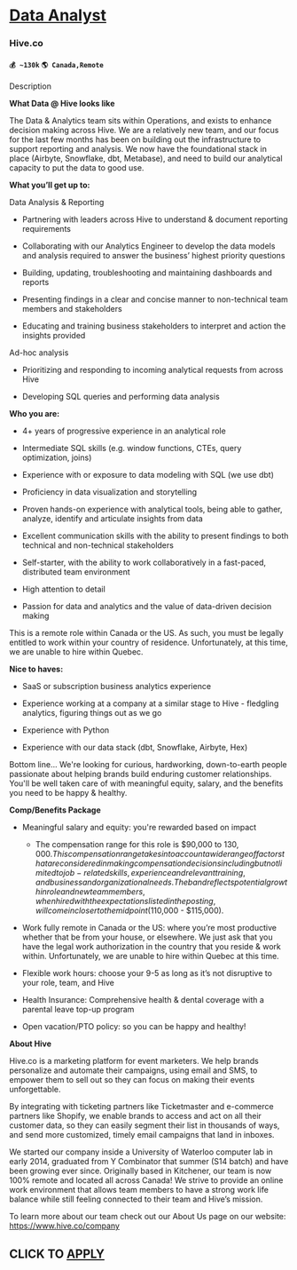 # [Data Analyst](https://www.remotewlb.com/apply/data-analyst-78468)  
### Hive.co  
#### `💰 ~130k` `🌎 Canada,Remote`  

Description

**What Data @ Hive looks like**

The Data & Analytics team sits within Operations, and exists to enhance decision making across Hive. We are a relatively new team, and our focus for the last few months has been on building out the infrastructure to support reporting and analysis. We now have the foundational stack in place (Airbyte, Snowflake, dbt, Metabase), and need to build our analytical capacity to put the data to good use.

 **What you’ll get up to:**

Data Analysis & Reporting

  * Partnering with leaders across Hive to understand & document reporting requirements

  * Collaborating with our Analytics Engineer to develop the data models and analysis required to answer the business’ highest priority questions

  * Building, updating, troubleshooting and maintaining dashboards and reports

  * Presenting findings in a clear and concise manner to non-technical team members and stakeholders

  * Educating and training business stakeholders to interpret and action the insights provided

Ad-hoc analysis

  * Prioritizing and responding to incoming analytical requests from across Hive

  * Developing SQL queries and performing data analysis

 **Who you are:**

  * 4+ years of progressive experience in an analytical role

  * Intermediate SQL skills (e.g. window functions, CTEs, query optimization, joins)

  * Experience with or exposure to data modeling with SQL (we use dbt)

  * Proficiency in data visualization and storytelling

  * Proven hands-on experience with analytical tools, being able to gather, analyze, identify and articulate insights from data

  * Excellent communication skills with the ability to present findings to both technical and non-technical stakeholders

  * Self-starter, with the ability to work collaboratively in a fast-paced, distributed team environment

  * High attention to detail

  * Passion for data and analytics and the value of data-driven decision making

This is a remote role within Canada or the US. As such, you must be legally entitled to work within your country of residence. Unfortunately, at this time, we are unable to hire within Quebec.

**Nice to haves:**

  * SaaS or subscription business analytics experience

  * Experience working at a company at a similar stage to Hive - fledgling analytics, figuring things out as we go

  * Experience with Python

  * Experience with our data stack (dbt, Snowflake, Airbyte, Hex)

Bottom line... We're looking for curious, hardworking, down-to-earth people passionate about helping brands build enduring customer relationships. You'll be well taken care of with meaningful equity, salary, and the benefits you need to be happy & healthy.

 **Comp/Benefits Package**

  * Meaningful salary and equity: you're rewarded based on impact

    * The compensation range for this role is $90,000 to $130,000. This compensation range takes into account a wide range of factors that are considered in making compensation decisions including but not limited to job-related skills, experience and relevant training, and business and organizational needs. The band reflects potential growth in role and new team members, when hired with the expectations listed in the posting, will come in closer to the midpoint ($110,000 - $115,000).

  * Work fully remote in Canada or the US: where you’re most productive whether that be from your house, or elsewhere. We just ask that you have the legal work authorization in the country that you reside & work within. Unfortunately, we are unable to hire within Quebec at this time.

  * Flexible work hours: choose your 9-5 as long as it’s not disruptive to your role, team, and Hive

  * Health Insurance: Comprehensive health & dental coverage with a parental leave top-up program

  * Open vacation/PTO policy: so you can be happy and healthy!

 **About Hive**

Hive.co is a marketing platform for event marketers. We help brands personalize and automate their campaigns, using email and SMS, to empower them to sell out so they can focus on making their events unforgettable.

By integrating with ticketing partners like Ticketmaster and e-commerce partners like Shopify, we enable brands to access and act on all their customer data, so they can easily segment their list in thousands of ways, and send more customized, timely email campaigns that land in inboxes.

We started our company inside a University of Waterloo computer lab in early 2014, graduated from Y Combinator that summer (S14 batch) and have been growing ever since. Originally based in Kitchener, our team is now 100% remote and located all across Canada! We strive to provide an online work environment that allows team members to have a strong work life balance while still feeling connected to their team and Hive’s mission.

To learn more about our team check out our About Us page on our website: https://www.hive.co/company

  
## CLICK TO [APPLY](https://www.remotewlb.com/apply/data-analyst-78468)

